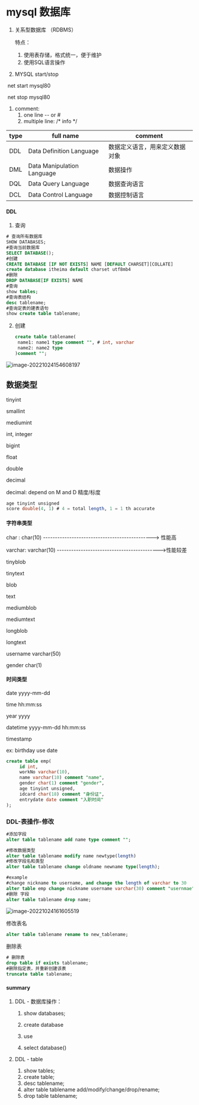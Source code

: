 # mysql 数据库

1. 关系型数据库 （RDBMS）

   特点：

   1. 使用表存储，格式统一，便于维护
   2. 使用SQL语言操作

2. MYSQL start/stop

​	net start mysql80

​	net stop mysql80



1. comment: 
   1. one line -- or # 
   2. multiple line: /* info */

| type | full name                  | comment                        |
| ---- | -------------------------- | ------------------------------ |
| DDL  | Data Definition Language   | 数据定义语言，用来定义数据对象 |
| DML  | Data Manipulation Language | 数据操作                       |
| DQL  | Data Query Language        | 数据查询语言                   |
| DCL  | Data Control Language      | 数据控制语言                   |

#### DDL

1. 查询

```sql
# 查询所有数据库
SHOW DATABASES; 
#查询当前数据库
SELECT DATABASE();
#创建
CREATE DATABASE [IF NOT EXISTS] NAME [DEFAULT CHARSET][COLLATE]
create database itheima default charset utf8mb4
#删除
DROP DATABASE[IF EXISTS] NAME
#查询
show tables;
#查询表结构
desc tablename;
#查询定表的建表语句
show create table tablename;
```

2. 创建

   ```sql
   create table tablename(
   	name1: name1 type comment "", # int, varchar
   	name2: name2 type
   )comment "";
   ```

![image-20221024154608197](C:\Users\zzhan\AppData\Roaming\Typora\typora-user-images\image-20221024154608197.png)



## 数据类型

tinyint

smallint

mediumint

int, integer

bigint

float

double

decimal

decimal: depend on M and D 精度/标度

```sql
age tinyint unsigned
score double(4, 1) # 4 = total length, 1 = 1 th accurate
```

#### 字符串类型

char :           char(10)  ----------------------------------------------> 性能高

varchar:      varchar(10) ------------------------------------------->性能较差

tinyblob

tinytext

blob

text

mediumblob

mediumtext

longblob 

longtext



username varchar(50)

gender char(1)

#### 时间类型

date    yyyy-mm-dd

time   hh:mm:ss

year    yyyy

datetime yyyy-mm-dd hh:mm:ss

timestamp

ex: birthday use date

```sql
create table emp(
     id int,
     workNo varchar(10),
     name varchar(10) comment "name",
     gender char(1) comment "gender",
     age tinyint unsigned,
     idcard char(18) comment "身份证",
     entrydate date comment "入职时间"
);
```

### DDL-表操作-修改

```sql
#添加字段
alter table tablename add name type comment "";

#修改数据类型
alter table tablename modify name newtype(length)
#修改字段名和类型
alter table tablename change oldname newname type(length);

#example
#change nickname to username, and change the length of varchar to 30
alter table emp change nickname username varchar(30) comment "usernmae";
#删除 字段
alter table tablename drop name;
```

![image-20221024161605519](C:\Users\zzhan\AppData\Roaming\Typora\typora-user-images\image-20221024161605519.png)



修改表名

```sql
alter table tablename rename to new_tablename;
```



删除表

```sql
# 删除表
drop table if exists tablename;
#删除指定表，并重新创建该表
truncate table tablename;
```

#### summary

1. DDL - 数据库操作：

   	1. show databases;

   2. create database

   3. use 

   4. select database()

2. DDL -  table

   1. show tables;
   2. create table;
   3. desc tablename;
   4. alter table tablename add/modify/change/drop/rename;
   5. drop table tablename;

   


